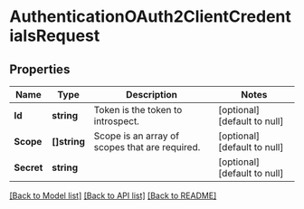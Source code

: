 # AuthenticationOAuth2ClientCredentialsRequest

## Properties
Name | Type | Description | Notes
------------ | ------------- | ------------- | -------------
**Id** | **string** | Token is the token to introspect. | [optional] [default to null]
**Scope** | **[]string** | Scope is an array of scopes that are required. | [optional] [default to null]
**Secret** | **string** |  | [optional] [default to null]

[[Back to Model list]](../README.md#documentation-for-models) [[Back to API list]](../README.md#documentation-for-api-endpoints) [[Back to README]](../README.md)


